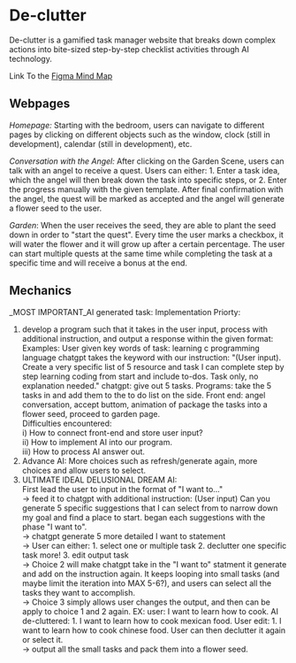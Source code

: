 # De-clutter
De-clutter is a gamified task manager website that breaks down complex actions into bite-sized step-by-step checklist activities through AI technology.

Link To the [Figma Mind Map](https://www.figma.com/file/n2JZvW3xQfoJZ1J62v7Mj9/WIC-Project-De-clutter?type=whiteboard&node-id=0%3A1&t=nx7OU1K0JQjuVVy2-1)

## Webpages
_Homepage:_ Starting with the bedroom, users can navigate to different pages by clicking on different objects such as the window, clock (still in development), calendar (still in development), etc.

_Conversation with the Angel:_ After clicking on the Garden Scene, users can talk with an angel to receive a quest. Users can either: 1. Enter a task idea, which the angel will then break down the task into specific steps, or 2. Enter the progress manually with the given template. After final confirmation with the angel, the quest will be marked as accepted and the angel will generate a flower seed to the user.

_Garden_: When the user receives the seed, they are able to plant the seed down in order to "start the quest". Every time the user marks a checkbox, it will water the flower and it will grow up after a certain percentage. The user can start multiple quests at the same time while completing the task at a specific time and will receive a bonus at the end.

## Mechanics
_MOST IMPORTANT_AI generated task:
Implementation Priorty: 
1. develop a program such that it takes in the user input, process with additional instruction, and output a response within the given format:  
   Examples: User given key words of task: learning c programming language chatgpt takes the keyword with our instruction: "(User input). Create a very specific list of 5 resource and task I can complete step by step learning coding from start and include to-dos. Task only, no explanation needed." chatgpt: give out 5 tasks. Programs: take the 5 tasks in and add them to the to do list on the side. Front end: angel conversation, accept buttom, animation of package the tasks into a flower seed, proceed to garden page.  
   Difficulties encountered:  
     i) How to connect front-end and store user input?  
     ii) How to implement AI into our program.  
     iii) How to process AI answer out.  
2. Advance AI: More choices such as refresh/generate again, more choices and allow users to select.  
3. ULTIMATE IDEAL DELUSIONAL DREAM AI:  
     First lead the user to input in the format of "I want to..."  
   -> feed it to chatgpt with additional instruction:  (User input) Can you generate 5 specific suggestions that I can select from to narrow down my goal and find a place to start. began each suggestions with the phase "I want to".  
   -> chatgpt generate 5 more detailed I want to statement  
   -> User can either: 1. select one or multiple task 2. declutter one specific task more! 3. edit output task  
   -> Choice 2 will make chatgpt take in the "I want to" statment it generate and add on the instruction again. It keeps looping into small tasks (and maybe limit the iteration into MAX 5-6?), and users can select all the tasks they want to accomplish.  
   -> Choice 3 simply allows user changes the output, and then can be apply to choice 1 and 2 again. EX: user: I want to learn how to cook. AI de-cluttered: 1. I want to learn how to cook mexican food. User edit: 1. I want to learn how to cook chinese food. User can then declutter it again or select it.  
   -> output all the small tasks and pack them into a flower seed.  
